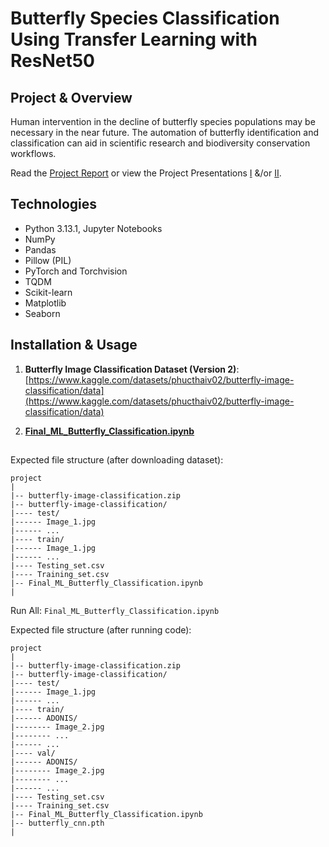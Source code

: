 # Butterfly Species Classification Using Transfer Learning with ResNet50

## Project & Overview

Human intervention in the decline of butterfly species populations may be necessary in the near future. The automation of butterfly identification and classification can aid in scientific research and biodiversity conservation workflows. 

Read the [Project Report](report.pdf) or view the Project Presentations [I](447-present.pdf) &/or [II](447-present-(fin).pdf).


## Technologies 

- Python 3.13.1, Jupyter Notebooks
- NumPy
- Pandas
- Pillow (PIL)
- PyTorch and Torchvision
- TQDM
- Scikit-learn
- Matplotlib
- Seaborn 


## Installation & Usage

1. <b>Butterfly Image Classification Dataset (Version 2)</b>: [https://www.kaggle.com/datasets/phucthaiv02/butterfly-image-classification/data](https://www.kaggle.com/datasets/phucthaiv02/butterfly-image-classification/data) 

2. <b>[Final_ML_Butterfly_Classification.ipynb](Final_ML_Butterfly_Classification.ipynb)</b>

## 

Expected file structure (after downloading dataset):
```
project
|
|-- butterfly-image-classification.zip
|-- butterfly-image-classification/
|---- test/
|------ Image_1.jpg
|------ ...
|---- train/
|------ Image_1.jpg
|------ ...
|---- Testing_set.csv
|---- Training_set.csv
|-- Final_ML_Butterfly_Classification.ipynb
|
```

Run All: `Final_ML_Butterfly_Classification.ipynb`

Expected file structure (after running code):
```
project
|
|-- butterfly-image-classification.zip
|-- butterfly-image-classification/
|---- test/
|------ Image_1.jpg
|------ ...
|---- train/
|------ ADONIS/
|-------- Image_2.jpg
|-------- ...
|------ ...
|---- val/
|------ ADONIS/
|-------- Image_2.jpg
|-------- ...
|------ ...
|---- Testing_set.csv
|---- Training_set.csv
|-- Final_ML_Butterfly_Classification.ipynb
|-- butterfly_cnn.pth
|
```

# 
